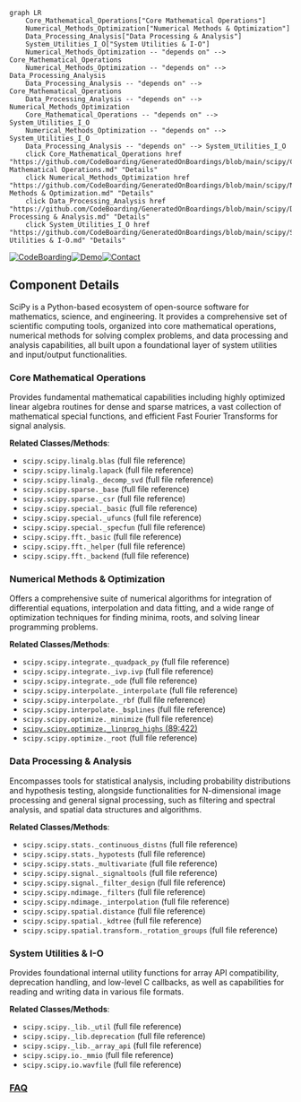 ```mermaid
graph LR
    Core_Mathematical_Operations["Core Mathematical Operations"]
    Numerical_Methods_Optimization["Numerical Methods & Optimization"]
    Data_Processing_Analysis["Data Processing & Analysis"]
    System_Utilities_I_O["System Utilities & I-O"]
    Numerical_Methods_Optimization -- "depends on" --> Core_Mathematical_Operations
    Numerical_Methods_Optimization -- "depends on" --> Data_Processing_Analysis
    Data_Processing_Analysis -- "depends on" --> Core_Mathematical_Operations
    Data_Processing_Analysis -- "depends on" --> Numerical_Methods_Optimization
    Core_Mathematical_Operations -- "depends on" --> System_Utilities_I_O
    Numerical_Methods_Optimization -- "depends on" --> System_Utilities_I_O
    Data_Processing_Analysis -- "depends on" --> System_Utilities_I_O
    click Core_Mathematical_Operations href "https://github.com/CodeBoarding/GeneratedOnBoardings/blob/main/scipy/Core Mathematical Operations.md" "Details"
    click Numerical_Methods_Optimization href "https://github.com/CodeBoarding/GeneratedOnBoardings/blob/main/scipy/Numerical Methods & Optimization.md" "Details"
    click Data_Processing_Analysis href "https://github.com/CodeBoarding/GeneratedOnBoardings/blob/main/scipy/Data Processing & Analysis.md" "Details"
    click System_Utilities_I_O href "https://github.com/CodeBoarding/GeneratedOnBoardings/blob/main/scipy/System Utilities & I-O.md" "Details"
```
[![CodeBoarding](https://img.shields.io/badge/Generated%20by-CodeBoarding-9cf?style=flat-square)](https://github.com/CodeBoarding/GeneratedOnBoardings)[![Demo](https://img.shields.io/badge/Try%20our-Demo-blue?style=flat-square)](https://www.codeboarding.org/demo)[![Contact](https://img.shields.io/badge/Contact%20us%20-%20contact@codeboarding.org-lightgrey?style=flat-square)](mailto:contact@codeboarding.org)

## Component Details

SciPy is a Python-based ecosystem of open-source software for mathematics, science, and engineering. It provides a comprehensive set of scientific computing tools, organized into core mathematical operations, numerical methods for solving complex problems, and data processing and analysis capabilities, all built upon a foundational layer of system utilities and input/output functionalities.

### Core Mathematical Operations
Provides fundamental mathematical capabilities including highly optimized linear algebra routines for dense and sparse matrices, a vast collection of mathematical special functions, and efficient Fast Fourier Transforms for signal analysis.


**Related Classes/Methods**:

- `scipy.scipy.linalg.blas` (full file reference)
- `scipy.scipy.linalg.lapack` (full file reference)
- `scipy.scipy.linalg._decomp_svd` (full file reference)
- `scipy.scipy.sparse._base` (full file reference)
- `scipy.scipy.sparse._csr` (full file reference)
- `scipy.scipy.special._basic` (full file reference)
- `scipy.scipy.special._ufuncs` (full file reference)
- `scipy.scipy.special._specfun` (full file reference)
- `scipy.scipy.fft._basic` (full file reference)
- `scipy.scipy.fft._helper` (full file reference)
- `scipy.scipy.fft._backend` (full file reference)


### Numerical Methods & Optimization
Offers a comprehensive suite of numerical algorithms for integration of differential equations, interpolation and data fitting, and a wide range of optimization techniques for finding minima, roots, and solving linear programming problems.


**Related Classes/Methods**:

- `scipy.scipy.integrate._quadpack_py` (full file reference)
- `scipy.scipy.integrate._ivp.ivp` (full file reference)
- `scipy.scipy.integrate._ode` (full file reference)
- `scipy.scipy.interpolate._interpolate` (full file reference)
- `scipy.scipy.interpolate._rbf` (full file reference)
- `scipy.scipy.interpolate._bsplines` (full file reference)
- `scipy.scipy.optimize._minimize` (full file reference)
- <a href="https://github.com/scipy/scipy/blob/master/scipy/optimize/_linprog_highs.py#L89-L422" target="_blank" rel="noopener noreferrer">`scipy.scipy.optimize._linprog_highs` (89:422)</a>
- `scipy.scipy.optimize._root` (full file reference)


### Data Processing & Analysis
Encompasses tools for statistical analysis, including probability distributions and hypothesis testing, alongside functionalities for N-dimensional image processing and general signal processing, such as filtering and spectral analysis, and spatial data structures and algorithms.


**Related Classes/Methods**:

- `scipy.scipy.stats._continuous_distns` (full file reference)
- `scipy.scipy.stats._hypotests` (full file reference)
- `scipy.scipy.stats._multivariate` (full file reference)
- `scipy.scipy.signal._signaltools` (full file reference)
- `scipy.scipy.signal._filter_design` (full file reference)
- `scipy.scipy.ndimage._filters` (full file reference)
- `scipy.scipy.ndimage._interpolation` (full file reference)
- `scipy.scipy.spatial.distance` (full file reference)
- `scipy.scipy.spatial._kdtree` (full file reference)
- `scipy.scipy.spatial.transform._rotation_groups` (full file reference)


### System Utilities & I-O
Provides foundational internal utility functions for array API compatibility, deprecation handling, and low-level C callbacks, as well as capabilities for reading and writing data in various file formats.


**Related Classes/Methods**:

- `scipy.scipy._lib._util` (full file reference)
- `scipy.scipy._lib.deprecation` (full file reference)
- `scipy.scipy._lib._array_api` (full file reference)
- `scipy.scipy.io._mmio` (full file reference)
- `scipy.scipy.io.wavfile` (full file reference)




### [FAQ](https://github.com/CodeBoarding/GeneratedOnBoardings/tree/main?tab=readme-ov-file#faq)